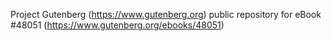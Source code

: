 Project Gutenberg (https://www.gutenberg.org) public repository for eBook #48051 (https://www.gutenberg.org/ebooks/48051)
